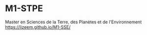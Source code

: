 # M1-STPE
Master en Sciences de la Terre, des Planètes et de l'Environnement
https://lizeem.github.io/M1-SSE/
